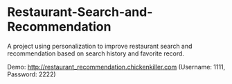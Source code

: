 # Restaurant-Search-and-Recommendation
A project using personalization to improve restaurant search and recommendation based on search history and favorite record.

Demo: http://restaurant_recommendation.chickenkiller.com  (Username: 1111, Password: 2222)
